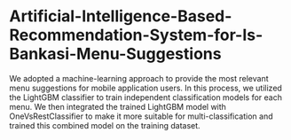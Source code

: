 # Artificial-Intelligence-Based-Recommendation-System-for-Is-Bankasi-Menu-Suggestions

We adopted a machine-learning approach to provide the most relevant menu suggestions for mobile application users. 
In this process, we utilized the LightGBM classifier to train independent classification models for each menu. 
We then integrated the trained LightGBM model with OneVsRestClassifier to make it more suitable for multi-classification and trained this combined model on the training dataset.

